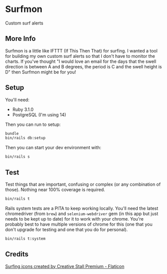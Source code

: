 # Surfmon

Custom surf alerts

## More Info

Surfmon is a little like IFTTT (If This Then That) for surfing. I wanted a tool for building my own custom surf alerts so that I don't have to monitor the charts. If you've thought "I would love an email for the days that the swell direction is between A and B degrees, the period is C and the swell height is D" then Surfmon might be for you!

## Setup

You'll need:

- Ruby 3.1.0
- PostgreSQL (I'm using 14)

Then you can run to setup:

```sh
bundle
bin/rails db:setup
```

Then you can start your dev environment with:

```sh
bin/rails s
```

## Test

Test things that are important, confusing or complex (or any combination of those). Nothing near 100% coverage is required.

```sh
bin/rails t
```

Rails system tests are a PITA to keep working locally. You'll need the latest chromedriver (from `brew`) and `selenium-webdriver` gem (in this app but just needs to be kept up to date) for it to work with your chrome. You're probably best to have multiple versions of chrome for this (one that you don't upgrade for testing and one that you do for personal).

```sh
bin/rails t:system
```

## Credits

<a href="https://www.flaticon.com/free-icons/surfing" title="surfing icons">Surfing icons created by Creative Stall Premium - Flaticon</a>
